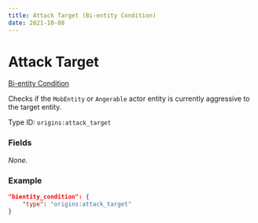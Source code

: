```yaml
---
title: Attack Target (Bi-entity Condition)
date: 2021-10-08
---
```

# Attack Target
[Bi-entity Condition](../bientity_conditions.md)

Checks if the `MobEntity` or `Angerable` actor entity is currently aggressive to the target entity.

Type ID: `origins:attack_target`

### Fields

_None._

### Example
```json
"bientity_condition": {
	"type": "origins:attack_target"
}
```